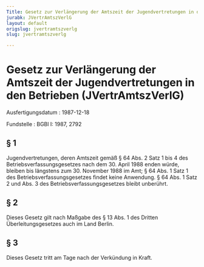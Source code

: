 ```yaml
---
Title: Gesetz zur Verlängerung der Amtszeit der Jugendvertretungen in den Betrieben
jurabk: JVertrAmtszVerlG
layout: default
origslug: jvertramtszverlg
slug: jvertramtszverlg

---
```


# Gesetz zur Verlängerung der Amtszeit der Jugendvertretungen in den Betrieben (JVertrAmtszVerlG)

Ausfertigungsdatum
:   1987-12-18

Fundstelle
:   BGBl I: 1987, 2792



## § 1

Jugendvertretungen, deren Amtszeit gemäß § 64 Abs. 2 Satz 1 bis 4 des
Betriebsverfassungsgesetzes nach dem 30. April 1988 enden würde,
bleiben bis längstens zum 30. November 1988 im Amt; § 64 Abs. 1 Satz 1
des Betriebsverfassungsgesetzes findet keine Anwendung. § 64 Abs. 1
Satz 2 und Abs. 3 des Betriebsverfassungsgesetzes bleibt unberührt.


## § 2

Dieses Gesetz gilt nach Maßgabe des § 13 Abs. 1 des Dritten
Überleitungsgesetzes auch im Land Berlin.


## § 3

Dieses Gesetz tritt am Tage nach der Verkündung in Kraft.

